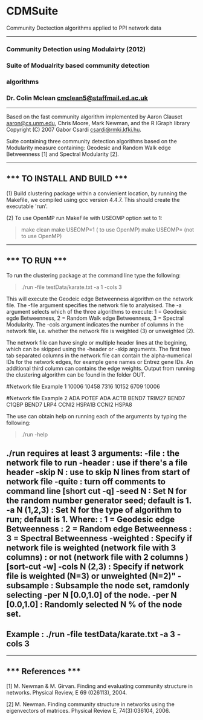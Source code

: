 # CDMSuite
Community Dectection algorithms applied to PPI network data

------------------------------------------------------
### Community Detection using Modulairty (2012)    ###
### Suite of Modualrity based community detection  ###
### algorithms                                     ###
### Dr. Colin Mclean <cmclean5@staffmail.ed.ac.uk> ###
------------------------------------------------------

Based on the fast community algorithm implemented by Aaron Clauset <aaron@cs.unm.edu>, Chris Moore, Mark Newman, and the R IGraph library Copyright (C) 2007  Gabor Csardi <csardi@rmki.kfki.hu>.

Suite containing three community detection algorithms based on the Modularity measure containing: Geodesic and Random Walk edge Betweenness [1] and Spectral Modularity [2]. 

----------------------------
*** TO INSTALL AND BUILD ***
----------------------------

(1) Build clustering package within a convienient location,  by running the Makefile, we compiled using gcc version 4.4.7. This should create the executable 'run'. 

(2) To use OpenMP run MakeFile with USEOMP option set to 1:

 > make clean
 > make USEOMP=1 (    to use OpenMP)
 > make USEOMP=  (not to use OpenMP) 

----------------------------
***       TO RUN         ***
----------------------------

To run the clustering package at the command line type the following:

 > ./run  -file testData/karate.txt -a 1 -cols 3

This will execute the Geodeic edge Betweenness algorithm on the network file. The -file argument specifies the network file to analysised. The -a argument selects which of the three algorithms to execute: 1 = Geodesic egde Betweenness, 2 = Random Walk edge Betweenness, 3 = Spectral Modularity. The -cols argument indicates the number of columns in the network file, i.e. whether the network file is weighted (3) or unweighted (2).

The network file can have single or multiple header lines at the begining, which can be skipped using the -header or -skip arguments. The first two tab separated columns in the network file can contain the alpha-numerical IDs for the network edges, for example gene names or Entrez gene IDs. An additional third column can contains the edge weights. Output from running the clustering algorithm can be found in the folder OUT.

 #Network file Example 1
 10006 10458
 7316 10152
 6709 10006

 #Network file Example 2
 ADA	POTEF
 ADA	ACTB
 BEND7	TRIM27
 BEND7	C1QBP
 BEND7	LRP4
 CCNI2	HSPA1B
 CCNI2	HSPA8

The use can obtain help on running each of the arguments by typing the following:
 > ./run -help 

 ./run requires at least 3 arguments:
 -file                     : the network file to run
 -header                   : use if there's a file header
 -skip N <int>             : use to skip N lines from start of network file
 -quite                    : turn off comments to command line [short cut -q]
 -seed N <int>             : Set N for the random number generator seed; default is 1.
 -a N (1,2,3) <int>        : Set N for the type of algorithm to run; default is 1. Where:
                           : 1 = Geodesic edge Betweenness
                           : 2 = Random edge Betweenness
                           : 3 = Spectral Betweenness
 -weighted                 : Specify if network file is weighted (network file with 3 columns)
                           : or not (network file with 2 columns ) [sort-cut -w]
 -cols N (2,3) <int>       : Specify if network file is weighted (N=3) or unweighted (N=2)"
 -subsample                : Subsample the node set, ramdonly selecting -per N [0.0,1.0] of the node.
 -per N [0.0,1.0] <double> : Randomly selected N % of the node set.
 ------------------------------------------------------------------
 Example      : ./run  -file testData/karate.txt -a 3 -cols 3
 ------------------------------------------------------------------
 

----------------------------
***      References      ***
----------------------------

 [1] M. Newman & M. Girvan. Finding and evaluating community structure in networks. Physical Review, E 69 (026113), 2004.

 [2] M. Newman. Finding community structure in networks using the eigenvectors of matrices. Physical Review E, 74(3):036104, 2006.
